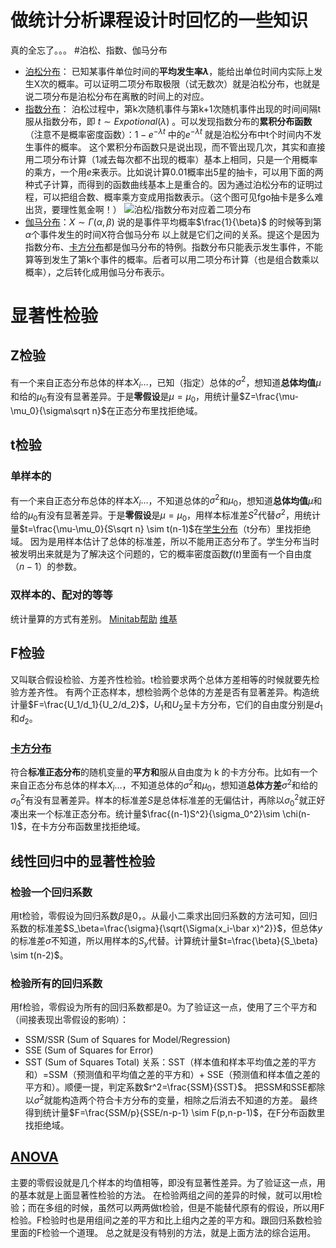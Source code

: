 # 做统计分析课程设计时回忆的一些知识


<!--more-->

真的全忘了。。。
#泊松、指数、伽马分布
 - [泊松分布](https://zh.wikipedia.org/wiki/%E6%B3%8A%E6%9D%BE%E5%88%86%E4%BD%88)： 已知某事件单位时间的**平均发生率$\lambda$**，能给出单位时间内实际上发生X次的概率。可以证明二项分布取极限（试无数次）就是泊松分布，也就是说二项分布是泊松分布在离散的时间上的对应。
 - [指数分布](https://zh.wikipedia.org/wiki/%E6%8C%87%E6%95%B0%E5%88%86%E5%B8%83#.E4.B8.8E.E6.B3.8A.E6.9D.BE.E8.BF.87.E7.A8.8B.E7.9A.84.E5.85.B3.E7.B3.BB)： 泊松过程中，第k次随机事件与第k+1次随机事件出现的时间间隔t服从指数分布，即 $t\sim Expotional(\lambda)$ 。可以发现指数分布的**累积分布函数**（注意不是概率密度函数）：$1-e^{-\lambda t}$ 中的$e^{-\lambda t}$ 就是泊松分布中t个时间内不发生事件的概率。
这个累积分布函数只是说出现，而不管出现几次，其实和直接用二项分布计算（1减去每次都不出现的概率）基本上相同，只是一个用概率的乘方，一个用$e$来表示。比如说计算0.01概率出5星的抽卡，可以用下面的两种式子计算，而得到的函数曲线基本上是重合的。因为通过泊松分布的证明过程，可以把组合数、概率乘方变成用指数表示。（这个图可见fgo抽卡是多么难出货，要理性氪金啊！）
![泊松/指数分布对应着二项分布](https://img-blog.csdn.net/20180327220140276?watermark/2/text/aHR0cHM6Ly9ibG9nLmNzZG4ubmV0L1RoZXJvcG9k/font/5a6L5L2T/fontsize/400/fill/I0JBQkFCMA==/dissolve/70)
 - [伽马分布](https://zh.wikipedia.org/wiki/%E4%BC%BD%E7%8E%9B%E5%88%86%E5%B8%83)：$X \sim \Gamma(\alpha,\beta)$ 说的是事件平均概率$\frac{1}{\beta}$ 的时候等到第 $\alpha$个事件发生的时间X符合伽马分布
以上就是它们之间的关系。提这个是因为指数分布、[卡方分布](https://zh.wikipedia.org/wiki/%E5%8D%A1%E6%96%B9%E5%88%86%E4%BD%88)都是伽马分布的特例。指数分布只能表示发生事件，不能算等到发生了第k个事件的概率。后者可以用二项分布计算（也是组合数乘以概率），之后转化成用伽马分布表示。
# 显著性检验
## Z检验
有一个来自正态分布总体的样本$X_i\ldots$，已知（指定）总体的$\sigma^2$，想知道**总体均值**$\mu$和给的$\mu_0$有没有显著差异。于是**零假设**是$\mu=\mu_0$，用统计量$Z=\frac{\mu-\mu_0}{\sigma\sqrt n}$在正态分布里找拒绝域。
## t检验
### 单样本的
有一个来自正态分布总体的样本$X_i\ldots$，不知道总体的$\sigma^2$和$\mu_0$，想知道**总体均值**$\mu$和给的$\mu_0$有没有显著差异。于是**零假设**是$\mu=\mu_0$，用样本标准差$S^2$代替$\sigma^2$，用统计量$t=\frac{\mu-\mu_0}{S\sqrt n} \sim t(n-1)$在[学生分布](https://zh.wikipedia.org/wiki/%E5%AD%A6%E7%94%9Ft-%E5%88%86%E5%B8%83)（t分布）里找拒绝域。
因为是用样本估计了总体的标准差，所以不能用正态分布了。学生分布当时被发明出来就是为了解决这个问题的，它的概率密度函数$f(t)$里面有一个自由度（$n-1$）的参数。
### 双样本的、配对的等等
统计量算的方式有差别。
[Minitab帮助](http://support.minitab.com/zh-cn/minitab/17/topic-library/basic-statistics-and-graphs/hypothesis-tests/tests-of-means/types-of-t-tests/)
[维基](https://zh.wikipedia.org/wiki/%E5%AD%B8%E7%94%9Ft%E6%AA%A2%E9%A9%97)
## F检验
又叫联合假设检验、方差齐性检验。t检验要求两个总体方差相等的时候就要先检验方差齐性。
有两个正态样本，想检验两个总体的方差是否有显著差异。构造统计量$F=\frac{U_1/d_1}{U_2/d_2}$，$U_1$和$U_2$呈卡方分布，它们的自由度分别是$d_1$和$d_2$。
### [卡方分布](https://zh.wikipedia.org/wiki/%E5%8D%A1%E6%96%B9%E5%88%86%E4%BD%88)
符合**标准正态分布**的随机变量的**平方和**服从自由度为 k 的卡方分布。比如有一个来自正态分布总体的样本$X_i\ldots$，不知道总体的$\sigma^2$和$\mu_0$，想知道**总体方差**$\sigma^2$和给的$\sigma^2_0$有没有显著差异。样本的标准差$S$是总体标准差的无偏估计，再除以$\sigma_0^2$就正好凑出来一个标准正态分布。统计量$\frac{(n-1)S^2}{\sigma_0^2}\sim \chi(n-1)$，在卡方分布函数里找拒绝域。
## 线性回归中的显著性检验
### 检验一个回归系数
用t检验，零假设为回归系数$\beta$是0，。从最小二乘求出回归系数的方法可知，回归系数的标准差$S_\beta=\frac{\sigma}{\sqrt{\Sigma(x_i-\bar x)^2}}$，但总体$y$的标准差$\sigma$不知道，所以用样本的$S_y$代替。计算统计量$t=\frac{\beta}{S_\beta} \sim t(n-2)$。
### 检验所有的回归系数
用f检验，零假设为所有的回归系数都是0。为了验证这一点，使用了三个平方和（间接表现出零假设的影响）：
 - SSM/SSR (Sum of Squares for Model/Regression)
 - SSE (Sum of Squares for Error)
 - SST (Sum of Squares Total)
关系：SST（样本值和样本平均值之差的平方和）=SSM（预测值和平均值之差的平方和）+ SSE（预测值和样本值之差的平方和）。顺便一提，判定系数$r^2=\frac{SSM}{SST}$。
把SSM和SSE都除以$\sigma^2$就能构造两个符合卡方分布的变量，相除之后消去不知道的方差。
最终得到统计量$F=\frac{SSM/p}{SSE/n-p-1} \sim F(p,n-p-1)$，在F分布函数里找拒绝域。
## [ANOVA](https://en.wikipedia.org/wiki/Analysis_of_variance#Design-of-experiments_terms)
主要的零假设就是几个样本的均值相等，即没有显著性差异。为了验证这一点，用的基本就是上面显著性检验的方法。
在检验两组之间的差异的时候，就可以用t检验；而在多组的时候，虽然可以两两做t检验，但是不能替代原有的假设，所以用F检验。F检验时也是用组间之差的平方和比上组内之差的平方和。跟回归系数检验里面的F检验一个道理。
总之就是没有特别的方法，就是上面方法的综合运用。


